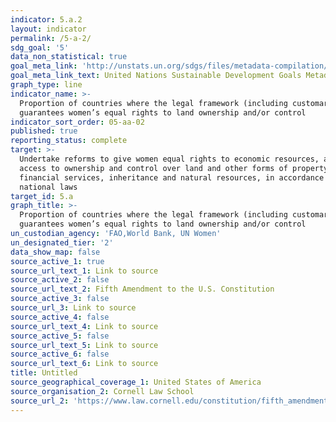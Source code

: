 ```yaml
---
indicator: 5.a.2
layout: indicator
permalink: /5-a-2/
sdg_goal: '5'
data_non_statistical: true
goal_meta_link: 'http://unstats.un.org/sdgs/files/metadata-compilation/Metadata-Goal-5.pdf'
goal_meta_link_text: United Nations Sustainable Development Goals Metadata (pdf 634kB)
graph_type: line
indicator_name: >-
  Proportion of countries where the legal framework (including customary law)
  guarantees women’s equal rights to land ownership and/or control
indicator_sort_order: 05-aa-02
published: true
reporting_status: complete
target: >-
  Undertake reforms to give women equal rights to economic resources, as well as
  access to ownership and control over land and other forms of property,
  financial services, inheritance and natural resources, in accordance with
  national laws
target_id: 5.a
graph_title: >-
  Proportion of countries where the legal framework (including customary law)
  guarantees women’s equal rights to land ownership and/or control
un_custodian_agency: 'FAO,World Bank, UN Women'
un_designated_tier: '2'
data_show_map: false
source_active_1: true
source_url_text_1: Link to source
source_active_2: false
source_url_text_2: Fifth Amendment to the U.S. Constitution
source_active_3: false
source_url_3: Link to source
source_active_4: false
source_url_text_4: Link to source
source_active_5: false
source_url_text_5: Link to source
source_active_6: false
source_url_text_6: Link to source
title: Untitled
source_geographical_coverage_1: United States of America
source_organisation_2: Cornell Law School
source_url_2: 'https://www.law.cornell.edu/constitution/fifth_amendment'
---
```

